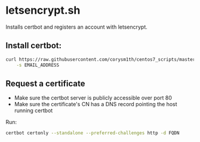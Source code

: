 # letsencrypt.sh
Installs certbot and registers an account with letsencrypt.

## Install certbot:
```sh
curl https://raw.githubusercontent.com/corysm1th/centos7_scripts/master/letsencrypt/letsencrypt.sh | sh \
    -s EMAIL_ADDRESS
```

## Request a certificate
- Make sure the certbot server is publicly accessible over port 80
- Make sure the certificate's CN has a DNS record pointing the host running certbot

Run:
```sh
certbot certonly --standalone --preferred-challenges http -d FQDN
```

